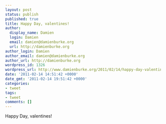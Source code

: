 ```yaml
---
layout: post
status: publish
published: true
title: Happy Day, valentines!
author:
  display_name: Damien
  login: Damien
  email: damien@damienburke.org
  url: http://damienburke.org
author_login: Damien
author_email: damien@damienburke.org
author_url: http://damienburke.org
wordpress_id: 1326
wordpress_url: http://www.damienburke.org/2011/02/14/happy-day-valentines/
date: '2011-02-14 14:51:42 +0000'
date_gmt: '2011-02-14 19:51:42 +0000'
categories:
- tweet
tags:
- tweet
comments: []
---
```

<p>Happy Day, valentines!</p>
